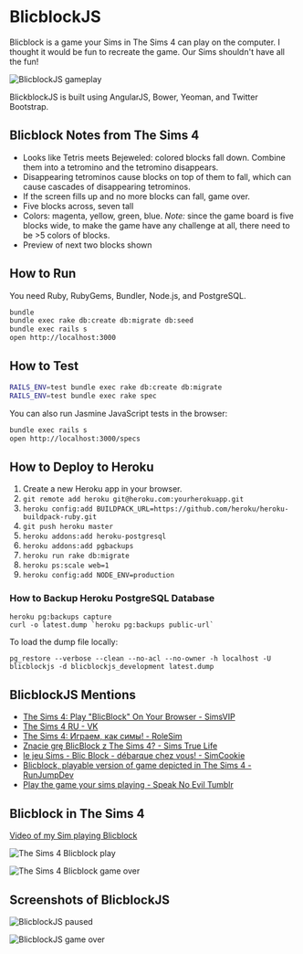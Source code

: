 # BlicblockJS

Blicblock is a game your Sims in The Sims 4 can play on the computer. I thought
it would be fun to recreate the game. Our Sims shouldn't have all the fun!

![BlicblockJS gameplay](https://raw.githubusercontent.com/cheshire137/blicblock-js/master/blicblockjs-screenshot-1.png)

BlickblockJS is built using AngularJS, Bower, Yeoman, and Twitter Bootstrap.

## Blicblock Notes from The Sims 4

- Looks like Tetris meets Bejeweled: colored blocks fall down. Combine them into a tetromino and the tetromino disappears.
- Disappearing tetrominos cause blocks on top of them to fall, which can cause cascades of disappearing tetrominos.
- If the screen fills up and no more blocks can fall, game over.
- Five blocks across, seven tall
- Colors: magenta, yellow, green, blue. *Note:* since the game board is five blocks wide, to make the game have any challenge at all, there need to be >5 colors of blocks.
- Preview of next two blocks shown

## How to Run

You need Ruby, RubyGems, Bundler, Node.js, and PostgreSQL.

```bash
bundle
bundle exec rake db:create db:migrate db:seed
bundle exec rails s
open http://localhost:3000
```

## How to Test

```bash
RAILS_ENV=test bundle exec rake db:create db:migrate
RAILS_ENV=test bundle exec rake spec
```

You can also run Jasmine JavaScript tests in the browser:

```bash
bundle exec rails s
open http://localhost:3000/specs
```

## How to Deploy to Heroku

1. Create a new Heroku app in your browser.
1. `git remote add heroku git@heroku.com:yourherokuapp.git`
1. `heroku config:add BUILDPACK_URL=https://github.com/heroku/heroku-buildpack-ruby.git`
1. `git push heroku master`
1. `heroku addons:add heroku-postgresql`
1. `heroku addons:add pgbackups`
1. `heroku run rake db:migrate`
1. `heroku ps:scale web=1`
1. `heroku config:add NODE_ENV=production`

### How to Backup Heroku PostgreSQL Database

    heroku pg:backups capture
    curl -o latest.dump `heroku pg:backups public-url`

To load the dump file locally:

    pg_restore --verbose --clean --no-acl --no-owner -h localhost -U blicblockjs -d blicblockjs_development latest.dump

## BlicblockJS Mentions

- [The Sims 4: Play "BlicBlock" On Your Browser - SimsVIP](http://simsvip.com/2014/10/03/the-sims-4-play-blicblock-on-your-browser/)
- [The Sims 4 RU - VK](http://vk.com/thesims4ru?w=wall-31385407_119374)
- [The Sims 4: Играем, как симы! - RoleSim](http://rolesim.com/news/sims-4-igraem-kak-simy)
- [Znacie grę BlicBlock z The Sims 4? - Sims True Life](http://simstruelife.pl/News:Znacie_gre_BlicBlock_z_The_Sims_4_04.10.14)
- [le jeu Sims - Blic Block - débarque chez vous! - SimCookie](http://www.simcookie.com/2014/10/06/jeu-sims-blic-block-debarque-chez/)
- [Blicblock, playable version of game depicted in The Sims 4 - RunJumpDev](https://groups.google.com/forum/m/#!topic/runjumpdev/Wn3W625CG34)
- [Play the game your sims playing - Speak No Evil Tumblr](http://brial-immortelle.tumblr.com/post/99095876514/play-the-game-your-sims-playing-its-amazing)

## Blicblock in The Sims 4

[Video of my Sim playing Blicblock](https://www.youtube.com/watch?v=NEiNfe6uaso)

![The Sims 4 Blicblock play](https://raw.githubusercontent.com/cheshire137/blicblock-js/master/client/app/images/blicblock-screenshot-1.png)

![The Sims 4 Blicblock game over](https://raw.githubusercontent.com/cheshire137/blicblock-js/master/client/app/images/blicblock-screenshot-2.png)

## Screenshots of BlicblockJS

![BlicblockJS paused](https://raw.githubusercontent.com/cheshire137/blicblock-js/master/blicblockjs-screenshot-2.png)

![BlicblockJS game over](https://raw.githubusercontent.com/cheshire137/blicblock-js/master/blicblockjs-screenshot-3.png)
